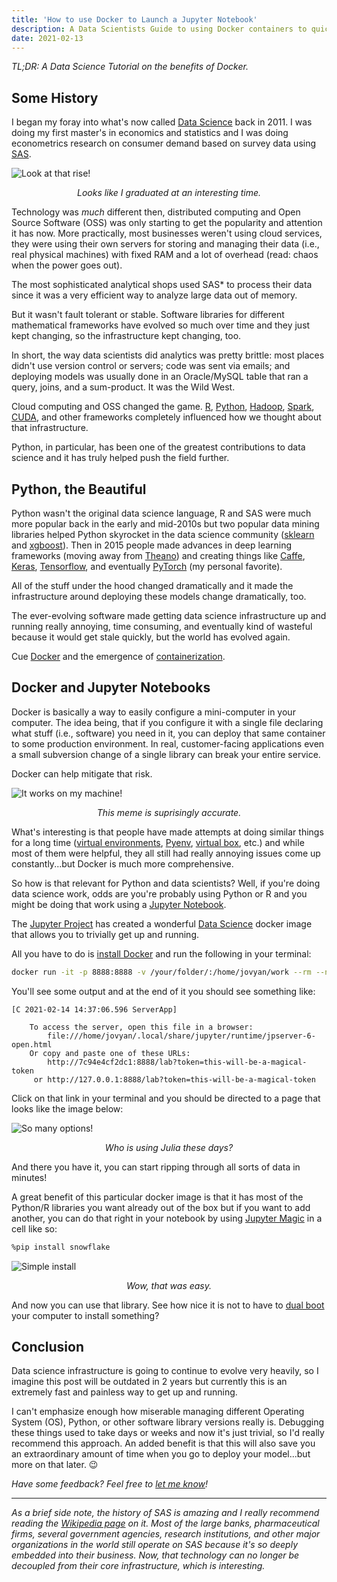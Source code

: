 ```yaml
---
title: 'How to use Docker to Launch a Jupyter Notebook'
description: A Data Scientists Guide to using Docker containers to quickly spin up a Jupyter Notebook
date: 2021-02-13
---
```


*TL;DR: A Data Science Tutorial on the benefits of Docker.*

## Some History
I began my foray into what's now called [Data Science](https://en.wikipedia.org/wiki/Data_science) back in 2011. I was doing my first master's in economics and statistics and I was doing econometrics research on consumer demand based on survey data using [SAS](https://www.sas.com/en_us/company-information.htmlhttps://www.sas.com/en_us/company-information/profile.html).

![Look at that rise!](data-science-google-trends.png)
<p align="center" style="padding:0"><i>Looks like I graduated at an interesting time.</i></p>

Technology was *much* different then, distributed computing and Open Source Software (OSS) was only starting to get the popularity and attention it has now. More practically, most businesses weren't using cloud services, they were using their own servers for storing and managing their data (i.e., real physical machines) with fixed RAM and a lot of overhead (read: chaos when the power goes out).

The most sophisticated analytical shops used SAS* to process their data since it was a very efficient way to analyze large data out of memory.

But it wasn't fault tolerant or stable. Software libraries for different mathematical frameworks have evolved so much over time and they just kept changing, so the infrastructure kept changing, too.

In short, the way data scientists did analytics was pretty brittle: most places didn't use version control or servers; code was sent via emails; and deploying models was usually done in an Oracle/MySQL table that ran a query, joins, and a sum-product. It was the Wild West.

Cloud computing and OSS changed the game. [R](https://cran.r-project.org), [Python](https://www.python.org), [Hadoop](https://hadoop.apache.org), [Spark](https://spark.apache.org), [CUDA](https://developer.nvidia.com/cuda-toolkit), and other frameworks completely influenced how we thought about that infrastructure.

Python, in particular, has been one of the greatest contributions to data science and it has truly helped push the field further.

## Python, the Beautiful

Python wasn't the original data science language, R and SAS were much more popular back in the early and mid-2010s but two popular data mining libraries helped Python skyrocket in the data science community ([sklearn](https://scikit-learn.org/stable/) and [xgboost](https://en.wikipedia.org/wiki/XGBoost)). Then in 2015 people made advances in deep learning frameworks (moving away from [Theano](https://en.wikipedia.org/wiki/Theano_(software))) and creating things like [Caffe](https://caffe.berkeleyvision.org), [Keras](https://en.wikipedia.org/wiki/Keras), [Tensorflow](https://en.wikipedia.org/wiki/TensorFlow), and eventually [PyTorch](https://en.wikipedia.org/wiki/PyTorch) (my personal favorite).

All of the stuff under the hood changed dramatically and it made the infrastructure around deploying these models change dramatically, too.

The ever-evolving software made getting data science infrastructure up and running really annoying, time consuming, and eventually kind of wasteful because it would get stale quickly, but the world has evolved again.

Cue [Docker](https://en.wikipedia.org/wiki/Docker_(software)) and the emergence of [containerization](https://hackernoon.com/what-is-containerization-83ae53a709a6).

## Docker and Jupyter Notebooks

Docker is basically a way to easily configure a mini-computer in your computer. The idea being, that if you configure it with a single file declaring what stuff (i.e., software) you need in it, you can deploy that same container to some production environment. In real, customer-facing applications even a small subversion change of a single library can break your entire service.

Docker can help mitigate that risk.

![It works on my machine!](docker.jpg)
<p align="center" style="padding:0"><i>This meme is suprisingly accurate.</i></p>

What's interesting is that people have made attempts at doing similar things for a long time ([virtual environments](https://virtualenv.pypa.io/en/latest/), [Pyenv](https://github.com/pyenv/pyenv), [virtual box](https://www.virtualbox.org), etc.) and while most of them were helpful, they all still had really annoying issues come up constantly...but Docker is much more comprehensive.

So how is that relevant for Python and data scientists? Well, if you're doing data science work, odds are you're probably using Python or R and you might be doing that work using a [Jupyter Notebook](https://jupyter.org). 

The [Jupyter Project](https://jupyter.org/about) has created a wonderful [Data Science](https://hub.docker.com/r/jupyter/datascience-notebook/) docker image that allows you to trivially get up and running.

All you have to do is [install Docker](https://docs.docker.com/engine/install/) and run the following in your terminal:

```bash
docker run -it -p 8888:8888 -v /your/folder/:/home/jovyan/work --rm --name jupyter jupyter/datascience-notebook
```
You'll see some output and at the end of it you should see something like: 

```
[C 2021-02-14 14:37:06.596 ServerApp] 
    
    To access the server, open this file in a browser:
        file:///home/jovyan/.local/share/jupyter/runtime/jpserver-6-open.html
    Or copy and paste one of these URLs:
        http://7c94e4cf2dc1:8888/lab?token=this-will-be-a-magical-token
     or http://127.0.0.1:8888/lab?token=this-will-be-a-magical-token
```
Click on that link in your terminal and you should be directed to a page that looks like the image below:

![So many options!](docker-for-data-science.png)
<p align="center" style="padding:0"><i>Who is using Julia these days?</i></p>

And there you have it, you can start ripping through all sorts of data in minutes!

A great benefit of this particular docker image is that it has most of the Python/R libraries you want already out of the box but if you want to add another, you can do that right in your notebook by using [Jupyter Magic](https://ipython.readthedocs.io/en/stable/interactive/magics.html) in a cell like so:
```bash
%pip install snowflake
```

![Simple install](pip_install.png)
<p align="center" style="padding:0"><i>Wow, that was easy.</i></p>

And now you can use that library. See how nice it is not to have to [dual boot](https://en.wikipedia.org/wiki/Multi-booting) your computer to install something?

## Conclusion

Data science infrastructure is going to continue to evolve very heavily, so I imagine this post will be outdated in 2 years but currently this is an extremely fast and painless way to get up and running.

I can't emphasize enough how miserable managing different Operating System (OS), Python, or other software library versions really is. Debugging these things used to take days or weeks and now it's just trivial, so I'd really recommend this approach. An added benefit is that this will also save you an extraordinary amount of time when you go to deploy your model...but more on that later. 😉

*Have some feedback? Feel free to [let me know](https://twitter.com/franciscojarceo)!*

---
*As a brief side note, the history of SAS is amazing and I really recommend reading the [Wikipedia page](https://en.wikipedia.org/wiki/SAS_Institute) on it. Most of the large banks, pharmaceutical firms, several government agencies, research institutions, and other major organizations in the world still operate on SAS because it's so deeply embedded into their business. Now, that technology can no longer be decoupled from their core infrastructure, which is interesting.*